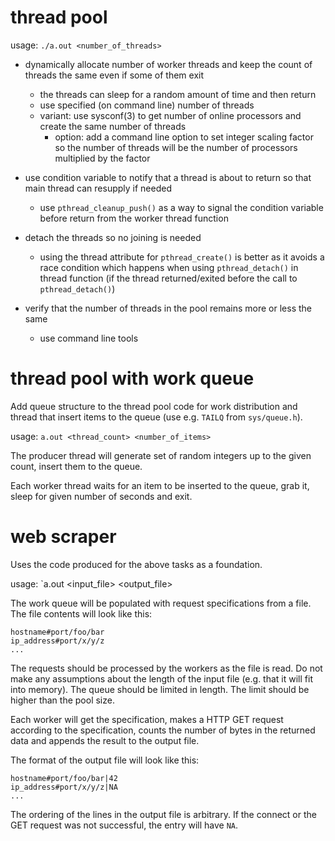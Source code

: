 # thread pool

usage: `./a.out <number_of_threads>`

- dynamically allocate number of worker threads and keep the count of threads
  the same even if some of them exit
  - the threads can sleep for a random amount of time and then return
  - use specified (on command line) number of threads
  - variant: use sysconf(3) to get number of online processors and create the
    same number of threads
    - option: add a command line option to set integer scaling factor so the
      number of threads will be the number of processors multiplied by the
      factor

- use condition variable to notify that a thread is about to return so that main
  thread can resupply if needed
  - use `pthread_cleanup_push()` as a way to signal the condition variable
    before return from the worker thread function

- detach the threads so no joining is needed
  - using the thread attribute for `pthread_create()` is better as it avoids a
    race condition which happens when using `pthread_detach()` in thread
    function (if the thread returned/exited before the call to
    `pthread_detach()`)

- verify that the number of threads in the pool remains more or less the same
  - use command line tools

# thread pool with work queue

Add queue structure to the thread pool code for work distribution and thread
that insert items to the queue (use e.g. `TAILQ` from `sys/queue.h`).

usage: `a.out <thread_count> <number_of_items>`

The producer thread will generate set of random integers up to the given count,
insert them to the queue.

Each worker thread waits for an item to be inserted to the queue, grab it,
sleep for given number of seconds and exit.

# web scraper

Uses the code produced for the above tasks as a foundation.

usage: `a.out <input_file> <output_file>

The work queue will be populated with request specifications from a file.
The file contents will look like this:
```
hostname#port/foo/bar
ip_address#port/x/y/z
...
```

The requests should be processed by the workers as the file is read.
Do not make any assumptions about the length of the input file (e.g. that it
will fit into memory). The queue should be limited in length. The limit should
be higher than the pool size.

Each worker will get the specification, makes a HTTP GET request according to
the specification, counts the number of bytes in the returned data and appends
the result to the output file.

The format of the output file will look like this:
```
hostname#port/foo/bar|42
ip_address#port/x/y/z|NA
...
```

The ordering of the lines in the output file is arbitrary. If the connect or the
GET request was not successful, the entry will have `NA`.

